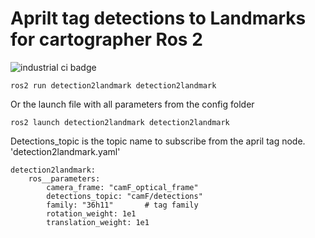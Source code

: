 # Aprilt tag detections to Landmarks for cartographer Ros 2
![industrial ci badge]([https://github.com/JosefGst/detection2landmark/workflows/industrial_ci.yml/badge.svg)

    ros2 run detection2landmark detection2landmark

Or the launch file with all parameters from the config folder
    
    ros2 launch detection2landmark detection2landmark

Detections_topic is the topic name to subscribe from the april tag node.
'detection2landmark.yaml'

    detection2landmark:
        ros__parameters:
            camera_frame: "camF_optical_frame"
            detections_topic: "camF/detections"
            family: "36h11"       # tag family
            rotation_weight: 1e1
            translation_weight: 1e1
